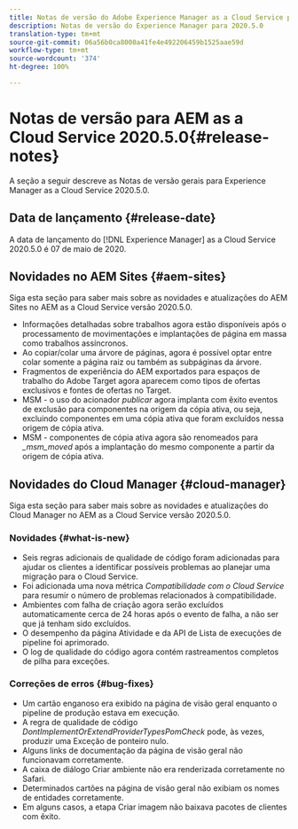 ```yaml
---
title: Notas de versão do Adobe Experience Manager as a Cloud Service para 2020.5.0
description: Notas de versão do Experience Manager para 2020.5.0
translation-type: tm+mt
source-git-commit: 06a56b0ca8000a41fe4e492206459b1525aae59d
workflow-type: tm+mt
source-wordcount: '374'
ht-degree: 100%

---
```



# Notas de versão para AEM as a Cloud Service 2020.5.0{#release-notes}

A seção a seguir descreve as Notas de versão gerais para Experience Manager as a Cloud Service 2020.5.0.

## Data de lançamento {#release-date}

A data de lançamento do [!DNL Experience Manager] as a Cloud Service 2020.5.0 é 07 de maio de 2020.

## Novidades no AEM Sites {#aem-sites}

Siga esta seção para saber mais sobre as novidades e atualizações do AEM Sites no AEM as a Cloud Service versão 2020.5.0.

* Informações detalhadas sobre trabalhos agora estão disponíveis após o processamento de movimentações e implantações de página em massa como trabalhos assíncronos.
* Ao copiar/colar uma árvore de páginas, agora é possível optar entre colar somente a página raiz ou também as subpáginas da árvore.
* Fragmentos de experiência do AEM exportados para espaços de trabalho do Adobe Target agora aparecem como tipos de ofertas exclusivos e fontes de ofertas no Target.
* MSM - o uso do acionador *publicar* agora implanta com êxito eventos de exclusão para componentes na origem da cópia ativa, ou seja, excluindo componentes em uma cópia ativa que foram excluídos nessa origem de cópia ativa.
* MSM - componentes de cópia ativa agora são renomeados para *_msm_moved* após a implantação do mesmo componente a partir da origem de cópia ativa.


## Novidades do Cloud Manager {#cloud-manager}

Siga esta seção para saber mais sobre as novidades e atualizações do Cloud Manager no AEM as a Cloud Service versão 2020.5.0.

### Novidades {#what-is-new}

* Seis regras adicionais de qualidade de código foram adicionadas para ajudar os clientes a identificar possíveis problemas ao planejar uma migração para o Cloud Service.
* Foi adicionada uma nova métrica *Compatibilidade com o Cloud Service* para resumir o número de problemas relacionados à compatibilidade.
* Ambientes com falha de criação agora serão excluídos automaticamente cerca de 24 horas após o evento de falha, a não ser que já tenham sido excluídos.
* O desempenho da página Atividade e da API de Lista de execuções de pipeline foi aprimorado.
* O log de qualidade do código agora contém rastreamentos completos de pilha para exceções.

### Correções de erros {#bug-fixes}

* Um cartão enganoso era exibido na página de visão geral enquanto o pipeline de produção estava em execução.
* A regra de qualidade de código *DontImplementOrExtendProviderTypesPomCheck* pode, às vezes, produzir uma Exceção de ponteiro nulo.
* Alguns links de documentação da página de visão geral não funcionavam corretamente.
* A caixa de diálogo Criar ambiente não era renderizada corretamente no Safari.
* Determinados cartões na página de visão geral não exibiam os nomes de entidades corretamente.
* Em alguns casos, a etapa Criar imagem não baixava pacotes de clientes com êxito.


